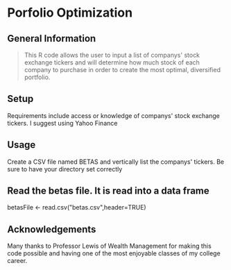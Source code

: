 # Porfolio Optimization



## General Information
> This R code allows the user to input a list of companys' stock exchange tickers and will determine how much stock 
> of each company to purchase in order to create the most optimal, diversified portfolio.



## Setup
Requirements include access or knowledge of companys' stock exchange tickers. 
I suggest using Yahoo Finance



## Usage
Create a CSV file named BETAS and vertically list the companys' tickers. 
Be sure to have your directory set correctly

## Read the betas file.  It is read into a data frame
betasFile <- read.csv("betas.csv",header=TRUE)



## Acknowledgements
Many thanks to Professor Lewis of Wealth Management for making this code possible and having one of the most enjoyable classes of my college career.



